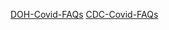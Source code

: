 [DOH-Covid-FAQs](https://www.doh.gov.ph/COVID-19/FAQs)
[CDC-Covid-FAQs](https://www.cdc.gov/coronavirus/2019-ncov/faq.html)
